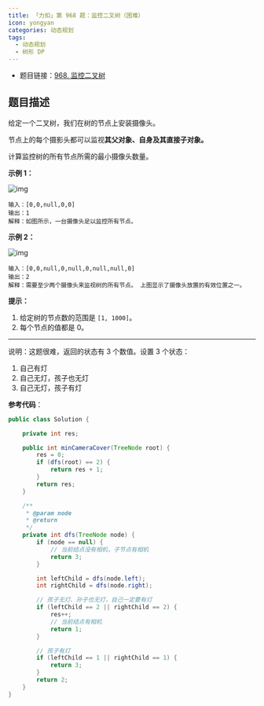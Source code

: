 ```yaml
---
title: 「力扣」第 968 题：监控二叉树（困难）
icon: yongyan
categories: 动态规划
tags:
  - 动态规划
  - 树形 DP
---
```


+ 题目链接：[968. 监控二叉树](https://leetcode-cn.com/problems/binary-tree-cameras/)

## 题目描述

给定一个二叉树，我们在树的节点上安装摄像头。

节点上的每个摄影头都可以监视**其父对象、自身及其直接子对象。**

计算监控树的所有节点所需的最小摄像头数量。

**示例 1：**

![img](https://assets.leetcode-cn.com/aliyun-lc-upload/uploads/2018/12/29/bst_cameras_01.png)

```
输入：[0,0,null,0,0]
输出：1
解释：如图所示，一台摄像头足以监控所有节点。
```

**示例 2：**

![img](https://assets.leetcode-cn.com/aliyun-lc-upload/uploads/2018/12/29/bst_cameras_02.png)

```
输入：[0,0,null,0,null,0,null,null,0]
输出：2
解释：需要至少两个摄像头来监视树的所有节点。 上图显示了摄像头放置的有效位置之一。
```

**提示：**

1. 给定树的节点数的范围是 `[1, 1000]`。
2. 每个节点的值都是 0。

---

说明：这题很难，返回的状态有 3 个数值。设置 3 个状态：
1. 自己有灯
2. 自己无灯，孩子也无灯
3. 自己无灯，孩子有灯

**参考代码**：


```java
public class Solution {

    private int res;

    public int minCameraCover(TreeNode root) {
        res = 0;
        if (dfs(root) == 2) {
            return res + 1;
        }
        return res;
    }

    /**
     * @param node
     * @return
     */
    private int dfs(TreeNode node) {
        if (node == null) {
            // 当前结点没有相机，子节点有相机
            return 3;
        }

        int leftChild = dfs(node.left);
        int rightChild = dfs(node.right);

        // 孩子无灯、孙子也无灯，自己一定要有灯
        if (leftChild == 2 || rightChild == 2) {
            res++;
            // 当前结点有相机
            return 1;
        }

        // 孩子有灯
        if (leftChild == 1 || rightChild == 1) {
            return 3;
        }
        return 2;
    }
}
```